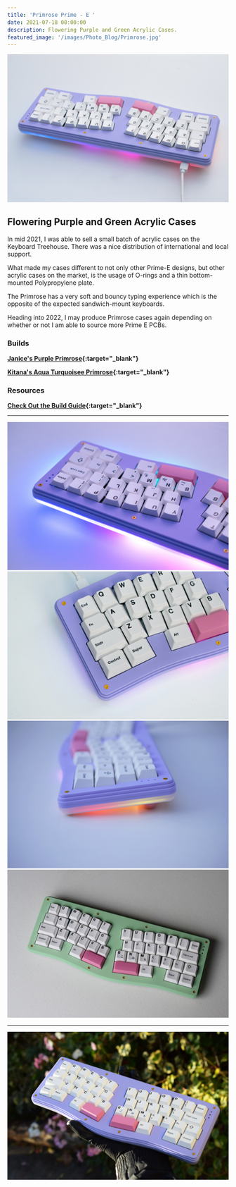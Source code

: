 ```yaml
---
title: 'Primrose Prime - E '
date: 2021-07-18 00:00:00
description: Flowering Purple and Green Acrylic Cases.
featured_image: '/images/Photo_Blog/Primrose.jpg'
---
```


<div class="gallery" data-columns="1">
	<img src="/images/Photo_Blog/Primrose.jpg">
</div>

## Flowering Purple and Green Acrylic Cases 

In mid 2021, I was able to sell a small batch of acrylic cases on the Keyboard Treehouse. There was a nice distribution of international and local support. 

What made my cases different to not only other Prime-E designs, but other acrylic cases on the market, is the usage of O-rings and a thin bottom-mounted Polypropylene plate. 

The Primrose has a very soft and bouncy typing experience which is the opposite of the expected sandwich-mount keyboards. 

Heading into 2022, I may produce Primrose cases again depending on whether or not I am able to source more Prime E PCBs.

### Builds ###

**[Janice's Purple Primrose](https://www.instagram.com/p/CTX8GpABmKw/?utm_source=ig_web_copy_link){:target="_blank"}**

**[Kitana's Aqua Turquoisee Primrose](https://www.instagram.com/p/CSKJ6FhlPJK/?utm_source=ig_web_copy_link){:target="_blank"}**

### Resources ###

**[Check Out the Build Guide](https://imgur.com/a/8xcUxJ0){:target="_blank"}**


---

<div class="gallery" data-columns="2">
	<img src="/images/Photo_Blog/Primrose2.jpg">
	<img src="/images/Photo_Blog/Primrose3.jpg">
	<img src="/images/Photo_Blog/Primrose6.jpg">
	<img src="/images/Photo_Blog/Primrose4.jpg">
</div>

---

<div class="gallery" data-columns="1">
	<img src="/images/Photo_Blog/Primrose5.jpg">
</div>
